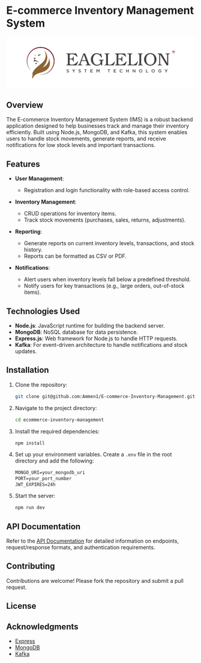 
# E-commerce Inventory Management System

![Inventory Management](./ELST.svg)

## Overview

The E-commerce Inventory Management System (IMS) is a robust backend application designed to help businesses track and manage their inventory efficiently. Built using Node.js, MongoDB, and Kafka, this system enables users to handle stock movements, generate reports, and receive notifications for low stock levels and important transactions.

## Features

- **User Management**:
  - Registration and login functionality with role-based access control.
  
- **Inventory Management**:
  - CRUD operations for inventory items.
  - Track stock movements (purchases, sales, returns, adjustments).
  
- **Reporting**:
  - Generate reports on current inventory levels, transactions, and stock history.
  - Reports can be formatted as CSV or PDF.
  
- **Notifications**:
  - Alert users when inventory levels fall below a predefined threshold.
  - Notify users for key transactions (e.g., large orders, out-of-stock items).

## Technologies Used

- **Node.js**: JavaScript runtime for building the backend server.
- **MongoDB**: NoSQL database for data persistence.
- **Express.js**: Web framework for Node.js to handle HTTP requests.
- **Kafka**: For event-driven architecture to handle notifications and stock updates.

## Installation

1. Clone the repository:

   ```bash
   git clone git@github.com:Ammen1/E-commerce-Inventory-Management.git
   ```

2. Navigate to the project directory:

   ```bash
   cd ecommerce-inventory-management
   ```

3. Install the required dependencies:

   ```bash
   npm install
   ```

4. Set up your environment variables. Create a `.env` file in the root directory and add the following:

   ```env
   MONGO_URI=your_mongodb_uri
   PORT=your_port_number
   JWT_EXPIRES=24h
   ```

5. Start the server:

   ```bash
   npm run dev
   ```

## API Documentation

Refer to the [API Documentation](./api-documentation.md) for detailed information on endpoints, request/response formats, and authentication requirements.

## Contributing

Contributions are welcome! Please fork the repository and submit a pull request.

## License


## Acknowledgments

- [Express](https://expressjs.com/)
- [MongoDB](https://www.mongodb.com/)
- [Kafka](https://kafka.apache.org/)

```
